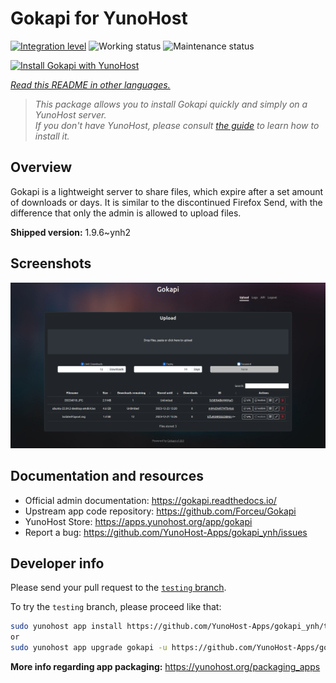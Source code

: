 <!--
N.B.: This README was automatically generated by <https://github.com/YunoHost/apps/tree/master/tools/readme_generator>
It shall NOT be edited by hand.
-->

# Gokapi for YunoHost

[![Integration level](https://apps.yunohost.org/badge/integration/gokapi)](https://ci-apps.yunohost.org/ci/apps/gokapi/)
![Working status](https://apps.yunohost.org/badge/state/gokapi)
![Maintenance status](https://apps.yunohost.org/badge/maintained/gokapi)

[![Install Gokapi with YunoHost](https://install-app.yunohost.org/install-with-yunohost.svg)](https://install-app.yunohost.org/?app=gokapi)

*[Read this README in other languages.](./ALL_README.md)*

> *This package allows you to install Gokapi quickly and simply on a YunoHost server.*  
> *If you don't have YunoHost, please consult [the guide](https://yunohost.org/install) to learn how to install it.*

## Overview

Gokapi is a lightweight server to share files, which expire after a set amount of downloads or days. It is similar to the discontinued Firefox Send, with the difference that only the admin is allowed to upload files.

**Shipped version:** 1.9.6~ynh2

## Screenshots

![Screenshot of Gokapi](./doc/screenshots/screenshot.png)

## Documentation and resources

- Official admin documentation: <https://gokapi.readthedocs.io/>
- Upstream app code repository: <https://github.com/Forceu/Gokapi>
- YunoHost Store: <https://apps.yunohost.org/app/gokapi>
- Report a bug: <https://github.com/YunoHost-Apps/gokapi_ynh/issues>

## Developer info

Please send your pull request to the [`testing` branch](https://github.com/YunoHost-Apps/gokapi_ynh/tree/testing).

To try the `testing` branch, please proceed like that:

```bash
sudo yunohost app install https://github.com/YunoHost-Apps/gokapi_ynh/tree/testing --debug
or
sudo yunohost app upgrade gokapi -u https://github.com/YunoHost-Apps/gokapi_ynh/tree/testing --debug
```

**More info regarding app packaging:** <https://yunohost.org/packaging_apps>

